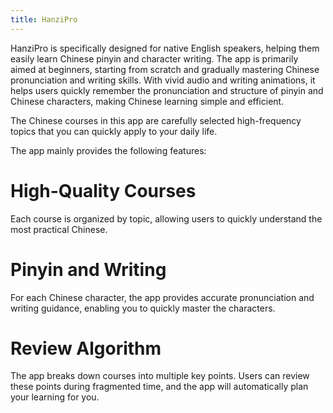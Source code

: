 ```yaml
---
title: HanziPro
---
```


HanziPro is specifically designed for native English speakers, helping them easily learn Chinese pinyin and character writing. The app is primarily aimed at beginners, starting from scratch and gradually mastering Chinese pronunciation and writing skills. With vivid audio and writing animations, it helps users quickly remember the pronunciation and structure of pinyin and Chinese characters, making Chinese learning simple and efficient.

The Chinese courses in this app are carefully selected high-frequency topics that you can quickly apply to your daily life.

The app mainly provides the following features:

# High-Quality Courses

Each course is organized by topic, allowing users to quickly understand the most practical Chinese.

# Pinyin and Writing

For each Chinese character, the app provides accurate pronunciation and writing guidance, enabling you to quickly master the characters.

# Review Algorithm

The app breaks down courses into multiple key points. Users can review these points during fragmented time, and the app will automatically plan your learning for you.

